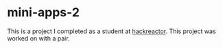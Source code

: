 # mini-apps-2
This is a project I completed as a student at [hackreactor](http://hackreactor.com). This project was worked on with a pair.